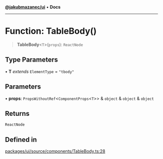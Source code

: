 [**@jakubmazanec/ui**](../README.md) • **Docs**

---

# Function: TableBody()

> **TableBody**\<`T`\>(`props`): `ReactNode`

## Type Parameters

• **T** _extends_ `ElementType` = `"tbody"`

## Parameters

• **props**: `PropsWithoutRef`\<`ComponentProps`\<`T`\>\> & `object` & `object` & `object`

## Returns

`ReactNode`

## Defined in

[packages/ui/source/components/TableBody.ts:28](https://github.com/jakubmazanec/tools/blob/1c4f0471e4ca7ee64c14124101a8ac795175e9bf/packages/ui/source/components/TableBody.ts#L28)
